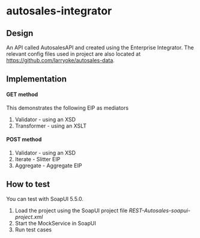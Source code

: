 # autosales-integrator

## Design

An API called AutosalesAPI and created using the Enterprise Integrator.
The relevant config files used in project are also located at https://github.com/larryoke/autosales-data.

## Implementation

#### GET method
This demonstrates the following EIP as mediators
1. Validator  - using an XSD
2. Transformer - using an XSLT


#### POST method
1. Validator - using an XSD
2. Iterate - Slitter EIP
3. Aggregate - Aggregate EIP


## How to test

You can test with SoapUI 5.5.0.
1. Load the project using the SoapUI project file _REST-Autosales-soapui-project.xml_
2. Start the MockService in SoapUI
3. Run test cases
